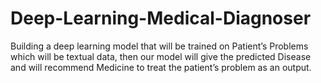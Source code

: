 # Deep-Learning-Medical-Diagnoser
Building a deep learning model that will be trained on Patient’s Problems which will be textual data, then our model will give the predicted Disease and will recommend Medicine to treat the patient’s problem as an output.
